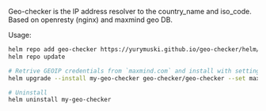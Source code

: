 Geo-checker is the IP address resolver to the country_name and iso_code. Based on openresty (nginx) and maxmind geo DB.


Usage:
```sh
helm repo add geo-checker https://yurymuski.github.io/geo-checker/helm/
helm repo update

# Retrive GEOIP credentials from `maxmind.com` and install with setting variables
helm upgrade --install my-geo-checker geo-checker/geo-checker --set maxmind.geoipAccountid="AccountID" --set maxmind.geoipLicensekey="LicenseKey"

# Uninstall
helm uninstall my-geo-checker
```